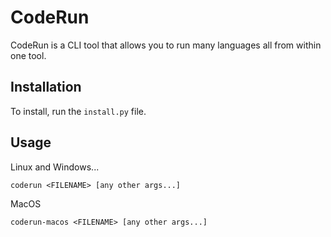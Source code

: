 # CodeRun

CodeRun is a CLI tool that allows you to run many languages all from within one tool.

## Installation

To install, run the `install.py` file.

## Usage

Linux and Windows...
```
coderun <FILENAME> [any other args...]
```

MacOS
```
coderun-macos <FILENAME> [any other args...]
```